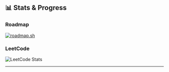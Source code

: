 ## 📊 Stats & Progress

### Roadmap
<a href="https://roadmap.sh">
  <img src="https://roadmap.sh/card/tall/6884ff31b349ac40924bdc85?variant=dark&v=2" alt="roadmap.sh"/>
</a>

### LeetCode
![LeetCode Stats](https://leetcode-badge-sage.vercel.app/badge/wodgenzi_?theme=neutral)

---
